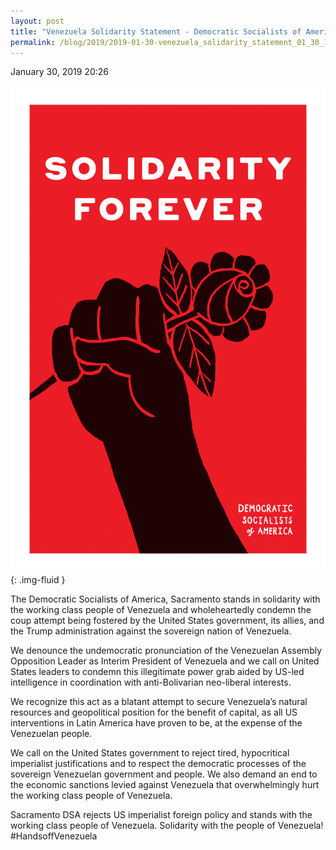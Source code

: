 ```yaml
---
layout: post
title: "Venezuela Solidarity Statement - Democratic Socialists of America, Sacramento"
permalink: /blog/2019/2019-01-30-venezuela_solidarity_statement_01_30_19/
---
```

January 30, 2019 20:26

![](/assets/images/sacramentodsa_pages_454_attachments_original_1548875825_AGuinn_CTighe_11x17_Solidarity-1.png){: .img-fluid }

The Democratic Socialists of America, Sacramento stands in solidarity with the working class people of Venezuela and wholeheartedly condemn the coup attempt being fostered by the United States government, its allies, and the Trump administration against the sovereign nation of Venezuela.

We denounce the undemocratic pronunciation of the Venezuelan Assembly Opposition Leader as Interim President of Venezuela and we call on United States leaders to condemn this illegitimate power grab aided by US-led intelligence in coordination with anti-Bolivarian neo-liberal interests.

We recognize this act as a blatant attempt to secure Venezuela’s natural resources and geopolitical position for the benefit of capital, as all US interventions in Latin America have proven to be, at the expense of the Venezuelan people.

We call on the United States government to reject tired, hypocritical imperialist justifications and to respect the democratic processes of the sovereign Venezuelan government and people. We also demand an end to the economic sanctions levied against Venezuela that overwhelmingly hurt the working class people of Venezuela.

Sacramento DSA rejects US imperialist foreign policy and stands with the working class people of Venezuela. Solidarity with the people of Venezuela! #HandsoffVenezuela

